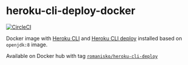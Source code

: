 # heroku-cli-deploy-docker

[![CircleCI](https://circleci.com/gh/RomanIsko/heroku-cli-deploy-docker.svg?style=svg)](https://circleci.com/gh/RomanIsko/heroku-cli-deploy-docker)

Docker image with [Heroku CLI](https://github.com/heroku/cli) and [Heroku CLI deploy](https://github.com/heroku/heroku-cli-deploy) installed based on `openjdk:8` image.

Available on Docker hub with tag [`romanisko/heroku-cli-deploy`](https://hub.docker.com/r/romanisko/heroku-cli-deploy/)

